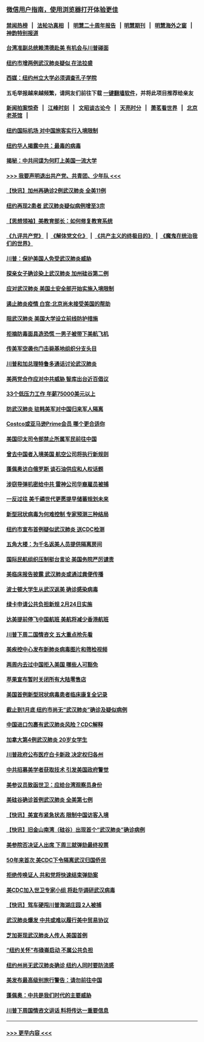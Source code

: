 ### [微信用户指南，使用浏览器打开体验更佳](https://github.com/gfw-breaker/banned-news1/blob/master/indexes/wechat-guide.md?t=0)
#### [禁闻热榜](热点新闻.md?t=0)  &nbsp;&nbsp;|&nbsp;&nbsp; [法轮功真相](https://github.com/gfw-breaker/truth/blob/master/README.md?t=0) &nbsp;&nbsp;|&nbsp;&nbsp; [明慧二十周年报告](https://github.com/gfw-breaker/mh-reports/blob/master/README.md?t=0) &nbsp;&nbsp;|&nbsp;&nbsp;[明慧期刊](https://github.com/gfw-breaker/mh-qikan) &nbsp;&nbsp;|&nbsp;&nbsp; [明慧海外之窗](https://github.com/gfw-breaker/mh-news/blob/master/README.md?t=0) &nbsp;&nbsp;|&nbsp;&nbsp; [神韵特别报道](https://github.com/gfw-breaker/mh-news/blob/master/shenyun.md?t=0)
#### [台湾准副总统赖清德赴美 有机会与川普碰面](../pages/nsc412/n11841332.md?t=02031944) 
#### [纽约市增两例武汉肺炎疑似 在法拉盛](../pages/nsc412/n11840625.md?t=02031944) 
#### [西媒：纽约州立大学必须调查孔子学院](../pages/nsc412/n11840637.md?t=02031944) 
#### 五毛举报越来越频繁，请网友们前往下载 [一键翻墙软件](https://github.com/gfw-breaker/ssr-accounts)，并将此项目推荐给亲友
#### [新闻拍案惊奇](https://github.com/gfw-breaker/banned-news1/blob/master/pages/link4.md) &nbsp;&nbsp;|&nbsp;&nbsp; [江峰时刻](https://github.com/gfw-breaker/banned-news1/blob/master/pages/link4.md) &nbsp;&nbsp;|&nbsp;&nbsp; [文昭谈古论今](https://github.com/gfw-breaker/banned-news1/blob/master/pages/link4.md) &nbsp;&nbsp;|&nbsp;&nbsp; [天亮时分](https://github.com/gfw-breaker/banned-news1/blob/master/pages/link4.md) &nbsp;&nbsp;|&nbsp;&nbsp; [萧茗看世界](https://github.com/gfw-breaker/banned-news1/blob/master/pages/link4.md) &nbsp;&nbsp;|&nbsp;&nbsp; [北京老茶馆](https://github.com/gfw-breaker/banned-news1/blob/master/pages/link4.md) &nbsp;&nbsp;|&nbsp;&nbsp; 
#### [纽约国际机场  对中国旅客实行入境限制](../pages/nsc412/n11840619.md?t=02031944) 
#### [纽约华人揭露中共：最毒的病毒](../pages/nsc412/n11840631.md?t=02031944) 
#### [揭秘：中共间谍为何盯上美国一流大学](../pages/nsc412/n11840270.md?t=02031944) 
#### [>>> 我要声明退出共产党、共青团、少年队 <<<](https://github.com/begood0513/goodnews/blob/master/quit/letter.md) 
#### [【快讯】加州再确诊2例武汉肺炎 全美11例](../pages/nsc412/n11840339.md?t=02031944) 
#### [纽约再现2患者 武汉肺炎疑似病例增至3宗](../pages/nsc412/n11840010.md?t=02031944) 
#### [【思想领袖】美教育部长：如何修复教育系统](../pages/nsc412/n11690865.md?t=02031944) 
#### [《九评共产党》](https://github.com/begood0513/9ping.md/blob/master/README.md) &nbsp;|&nbsp; [《解体党文化》](../../../../jtdwh.md/blob/master/README.md)  &nbsp;|&nbsp; [《共产主义的终极目的》](../../../../gczydzjmd.md/blob/master/README.md) &nbsp;|&nbsp; [《魔鬼在统治我们的世界》](../../../../mgztzwmdsj.md/blob/master/README.md) 
#### [川普：保护美国人免受武汉肺炎威胁](../pages/nsc412/n11839718.md?t=02031944) 
#### [探亲女子确诊染上武汉肺炎 加州硅谷第二例](../pages/nsc412/n11839784.md?t=02031944) 
#### [应对武汉肺炎 美国土安全部开始实施入境限制](../pages/nsc412/n11839729.md?t=02031944) 
#### [遏止肺炎疫情 白宫:北京尚未接受美国的帮助](../pages/nsc412/n11839660.md?t=02031944) 
#### [阻武汉肺炎 美国大学设立前线防护措施](../pages/nsc412/n11839479.md?t=02031944) 
#### [拒摘防毒面具造恐慌 一男子被带下美航飞机](../pages/nsc412/n11839455.md?t=02031944) 
#### [传美军空袭也门击毙基地组织分支头目](../pages/nsc412/n11839210.md?t=02031944) 
#### [川普和加总理特鲁多通话讨论武汉肺炎](../pages/nsc412/n11839128.md?t=02031944) 
#### [美两党合作应对中共威胁 智库出台近百倡议](../pages/nsc412/n11838437.md?t=02031944) 
#### [33个低压力工作 年薪75000美元以上](../pages/nsc412/n11834441.md?t=02031944) 
#### [防武汉肺炎 驻韩美军对中国归来军人隔离](../pages/nsc412/n11838970.md?t=02031944) 
#### [Costco或亚马逊Prime会员 哪个更合适你](../pages/nsc412/n11834459.md?t=02031944) 
#### [美国印太司令部禁止所属军民前往中国](../pages/nsc412/n11838418.md?t=02031944) 
#### [曾去中国者入境美国 航空公司将执行新规则](../pages/nsc412/n11838375.md?t=02031944) 
#### [蓬佩奥访白俄罗斯 谈石油供应和人权话题](../pages/nsc412/n11838242.md?t=02031944) 
#### [涉窃导弹机密给中共 雷神公司华裔雇员被捕](../pages/nsc412/n11838129.md?t=02031944) 
#### [一反过往 美千禧世代更愿提早储蓄规划未来](../pages/nsc412/n11837601.md?t=02031944) 
#### [新型冠状病毒为何难控制 专家预测三种结局](../pages/nsc412/n11838002.md?t=02031944) 
#### [纽约市宣布首例疑似武汉肺炎 送CDC检测](../pages/nsc412/n11837852.md?t=02031944) 
#### [五角大楼：为千名返美人员提供隔离房间](../pages/nsc412/n11837831.md?t=02031944) 
#### [国际民航组织压制挺台言论 美国务院严厉谴责](../pages/nsc412/n11837791.md?t=02031944) 
#### [美临床报告披露 武汉肺炎或通过粪便传播](../pages/nsc412/n11837626.md?t=02031944) 
#### [波士顿大学生从武汉返美 确诊感染病毒](../pages/nsc412/n11837580.md?t=02031944) 
#### [绿卡申请公共负担新规 2月24日实施](../pages/nsc412/n11836634.md?t=02031944) 
#### [达美提前停飞中国航班 美航将减少香港航班](../pages/nsc412/n11837649.md?t=02031944) 
#### [川普下周二国情咨文 五大重点抢先看](../pages/nsc412/n11837512.md?t=02031944) 
#### [美疾控中心发布新肺炎病毒图片和筛检视频](../pages/nsc412/n11837491.md?t=02031944) 
#### [两周内去过中国拒入美国 哪些人可豁免](../pages/nsc412/n11837400.md?t=02031944) 
#### [苹果宣布暂时关闭所有大陆零售店](../pages/nsc412/n11837097.md?t=02031944) 
#### [美国首例新型冠状病毒患者临床康复全记录](../pages/nsc412/n11836513.md?t=02031944) 
#### [截止到1月底  纽约市尚无“武汉肺炎”确诊及疑似病例](../pages/nsc412/n11836657.md?t=02031944) 
#### [中国进口包裹有武汉肺炎风险？CDC解释](../pages/nsc412/n11836321.md?t=02031944) 
#### [加拿大第4例武汉肺炎 20岁女学生](../pages/nsc412/n11836537.md?t=02031944) 
#### [川普政府公布医疗白卡新政 决定权归各州](../pages/nsc412/n11836336.md?t=02031944) 
#### [中共招募美学者获取技术 引发美国政府警觉](../pages/nsc412/n11836277.md?t=02031944) 
#### [美参议员致函世卫：应给台湾观察员身份](../pages/nsc412/n11836183.md?t=02031944) 
#### [美硅谷确诊首例武汉肺炎 全美第七例](../pages/nsc412/n11836093.md?t=02031944) 
#### [【快讯】美宣布紧急状态 限制中国访客入境](../pages/nsc412/n11836030.md?t=02031944) 
#### [【快讯】旧金山南湾（硅谷）出现首个“武汉肺炎”确诊病例](../pages/nsc412/n11836084.md?t=02031944) 
#### [美参院否决证人出席 下周三就弹劾最终投票](../pages/nsc412/n11835900.md?t=02031944) 
#### [50年来首次 美CDC下令隔离武汉归国侨民](../pages/nsc412/n11835854.md?t=02031944) 
#### [拒绝传唤证人 共和党将快速结束弹劾案](../pages/nsc412/n11835573.md?t=02031944) 
#### [美CDC加入世卫专家小组 将赴华调研武汉病毒](../pages/nsc412/n11835584.md?t=02031944) 
#### [【快讯】驾车硬闯川普海湖庄园 2人被捕](../pages/nsc412/n11835785.md?t=02031944) 
#### [武汉肺炎爆发 中共或难以履行美中贸易协议](../pages/nsc412/n11834752.md?t=02031944) 
#### [芝加哥现武汉肺炎人传人 美国首例](../pages/nsc412/n11834730.md?t=02031944) 
#### [“纽约关怀”布碌崙启动  不属公共负担](../pages/nsc412/n11834269.md?t=02031944) 
#### [纽约州尚无武汉肺炎确诊  纽约人同时要防流感](../pages/nsc412/n11834247.md?t=02031944) 
#### [美发布最高级别旅行警告：请勿前往中国](../pages/nsc412/n11834038.md?t=02031944) 
#### [蓬佩奥：中共是我们时代的主要威胁](../pages/nsc412/n11833434.md?t=02031944) 
#### [川普下周国情咨文讲话 料将传达一重要信息](../pages/nsc412/n11833714.md?t=02031944) 

----
#### [ >>> 更早内容 <<< ](../indexes/nsc412-earlier.md)
